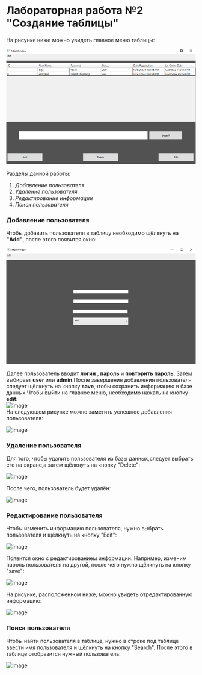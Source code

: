 # Лабораторная работа №2 "Создание таблицы"

На рисунке ниже можно увидеть главное меню таблицы:

![Image alt](https://github.com/OlgaOsipova22/Pictures/blob/main/%D0%93%D0%BB%D0%B0%D0%B2%D0%BD%D0%B0%D1%8F%20%D1%81%D1%82%D1%80%D0%B0%D0%BD%D1%86%D0%B8%D0%B0.PNG?raw=true)

Разделы данной работы:
1. _Добавление пользователя_
2. _Удаление пользователя_
3. _Редактирование информации_
4. _Поиск пользователя_

### Добавление пользователя

Чтобы добавить пользователя в таблицу необходимо щёлкнуть на __"Add"__, после этого появится окно:

![Add](https://github.com/OlgaOsipova22/Pictures/blob/main/%D0%BF%D0%BE%D0%BB%D1%8C%D0%B7%D0%BE%D0%B2%D0%B0%D1%82%D0%B5%D0%BB%D1%8C.PNG?raw=true)

Далее пользователь вводит __логин__ , __пароль__ и __повторить пароль__. Затем выбирает __user__ или __admin__.После завершения добавления пользователя следует щёлкнуть на кнопку __save__,чтобы сохранить информацию в базе данных.Чтобы выйти на главное меню, необходимо нажать на кнопку __edit__:
<br>
![image](https://user-images.githubusercontent.com/114645408/208974950-2ac442b6-1684-4290-81c9-278da90a8595.png)
<br>
На следующем рисунке можно заметить успешное добавления пользователя:

![image](https://user-images.githubusercontent.com/114645408/208975506-691275c4-48e4-4c2d-8195-8a9abf8f2b24.png)

### Удаление пользователя

Для того, чтобы удалить пользователя из базы данных,следует выбрать его на экране,а затем щёлкнуть на кнопку "Delete":

![image](https://user-images.githubusercontent.com/114645408/208975951-608c1278-2c60-4df5-beeb-7ec824835b68.png)

После чего, пользователь будет удалён:

![image](https://user-images.githubusercontent.com/114645408/208976372-d7d41143-42a4-44d8-bf7c-612858a47c60.png)

### Редактирование пользователя

Чтобы изменить информацию пользователя, нужно выбрать пользователя и щёлкнуть на кнопку "Edit":

![image](https://user-images.githubusercontent.com/114645408/208983721-aeb312a3-bedd-4ef2-a6f5-9167e0569b0a.png)

Появится окно с редактированием информации. Например, изменим пароль пользователя на другой, псоле чего нужно щёлкнуть на кнопку "save":

![image](https://user-images.githubusercontent.com/114645408/208984250-1ba25d1d-9cca-4b55-a6a9-7149570067a0.png)

На рисунке, расположенном ниже, можно увидеть отредактированную информацию:

![image](https://user-images.githubusercontent.com/114645408/208984908-233513de-c0df-4619-98ad-e54fabfccc65.png)

### Поиск пользователя
Чтобы найти пользователя в таблице, нужно в строке под таблице ввести имя пользователя и щёлкнуть на кнопку "Search". После этого в таблице отобразится нужный пользователь:

![image](https://user-images.githubusercontent.com/114645408/208986188-dcadbe12-1579-4e38-9f81-6ffd4ac05ca9.png)


